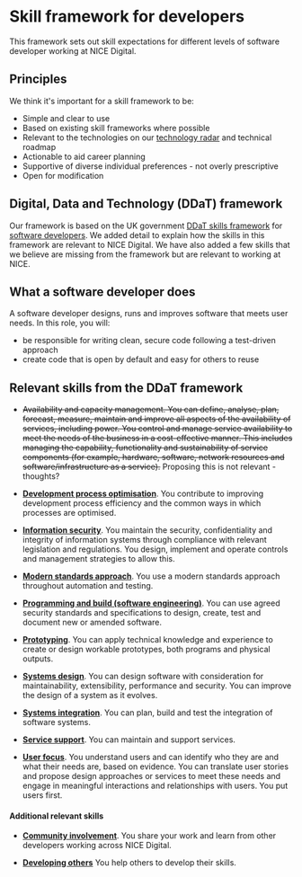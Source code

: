 # Skill framework for developers

This framework sets out skill expectations for different levels of software developer working at NICE Digital.  

## Principles

We think it's important for a skill framework to be:

* Simple and clear to use
* Based on existing skill frameworks where possible
* Relevant to the technologies on our [technology radar](https://github.com/nice-digital/technology-radar) and technical roadmap
* Actionable to aid career planning
* Supportive of diverse individual preferences - not overly prescriptive
* Open for modification

## Digital, Data and Technology (DDaT) framework 

Our framework is based on the UK government [DDaT skills framework](https://www.gov.uk/government/collections/digital-data-and-technology-profession-capability-framework) for [software developers](https://www.gov.uk/guidance/software-developer).  We added detail to explain how the skills in this framework are relevant to NICE Digital.  We have also added a few skills that we believe are missing from the framework but are relevant to working at NICE.

## What a software developer does

A software developer designs, runs and improves software that meets user needs. In this role, you will:

* be responsible for writing clean, secure code following a test-driven approach
* create code that is open by default and easy for others to reuse


## Relevant skills from the DDaT framework


* ~~Availability and capacity management. You can define, analyse, plan, forecast, measure, maintain and improve all aspects of the availability of services, including power. You control and manage service availability to meet the needs of the business in a cost-effective manner. This includes managing the capability, functionality and sustainability of service components (for example, hardware, software, network resources and software/infrastructure as a service).~~ Proposing this is not relevant - thoughts?

* **[Development process optimisation](skills/development-process-optimisation.md)**.  You contribute to improving development process efficiency and the common ways in which processes are optimised. 

* **[Information security](skills/information-security.md)**. You maintain the security, confidentiality and integrity of information systems through compliance with relevant legislation and regulations. You design, implement and operate controls and management strategies to allow this.

* **[Modern standards approach](skills/modern-standards-approach.md)**. You use a modern standards approach throughout automation and testing.

* **[Programming and build (software engineering)](skills/programming.md)**. You can use agreed security standards and specifications to design, create, test and document new or amended software.

* **[Prototyping](skills/prototyping.md)**. You can apply technical knowledge and experience to create or design workable prototypes, both programs and physical outputs.

* **[Systems design](skills/systems-design.md)**. You can design software with consideration for maintainability, extensibility, performance and security. You can improve the design of a system as it evolves.

* **[Systems integration](skills/systems-integration.md)**. You can plan, build and test the integration of software systems.

* **[Service support](skills/service-support.md)**. You can maintain and support services.

* **[User focus](skills/user-focus.md)**. You understand users and can identify who they are and what their needs are, based on evidence. You can translate user stories and propose design approaches or services to meet these needs and engage in meaningful interactions and relationships with users. You put users first. 

#### Additional relevant skills 

* **[Community involvement](skills/community-involvement.md)**. You share your work and learn from other developers working across NICE Digital.

* **[Developing others](skills/developing-others.md)** You help others to develop their skills.



